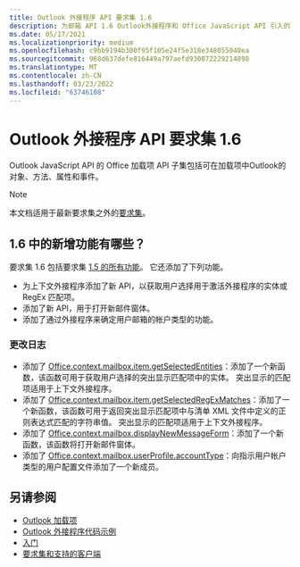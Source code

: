```yaml
---
title: Outlook 外接程序 API 要求集 1.6
description: 为邮箱 API 1.6 Outlook外接程序和 Office JavaScript API 引入的功能和 API。
ms.date: 05/17/2021
ms.localizationpriority: medium
ms.openlocfilehash: c9bb9194b300f95f105e24f5e318e348055040ea
ms.sourcegitcommit: 968d637defe816449a797aefd930872229214898
ms.translationtype: MT
ms.contentlocale: zh-CN
ms.lasthandoff: 03/23/2022
ms.locfileid: "63746108"
---
```

# <a name="outlook-add-in-api-requirement-set-16"></a>Outlook 外接程序 API 要求集 1.6

Outlook JavaScript API 的 Office 加载项 API 子集包括可在加载项中Outlook的对象、方法、属性和事件。

> [!NOTE]
> 本文档适用于最新要求集之外的[要求集](../../requirement-sets/outlook-api-requirement-sets.md)。

## <a name="whats-new-in-16"></a>1.6 中的新增功能有哪些？

要求集 1.6 包括要求集 [1.5 的所有功能](../requirement-set-1.5/outlook-requirement-set-1.5.md)。 它还添加了下列功能。

- 为上下文外接程序添加了新 API，以获取用户选择用于激活外接程序的实体或 RegEx 匹配项。
- 添加了新 API，用于打开新邮件窗体。
- 添加了通过外接程序来确定用户邮箱的帐户类型的功能。

### <a name="change-log"></a>更改日志

- 添加了 [Office.context.mailbox.item.getSelectedEntities](office.context.mailbox.item.md#methods)：添加了一个新函数，该函数可用于获取用户选择的突出显示匹配项中的实体。 突出显示的匹配项适用于上下文外接程序。
- 添加了 [Office.context.mailbox.item.getSelectedRegExMatches](office.context.mailbox.item.md#methods)：添加了一个新函数，该函数可用于返回突出显示匹配项中与清单 XML 文件中定义的正则表达式匹配的字符串值。 突出显示的匹配项适用于上下文外接程序。
- 添加了 [Office.context.mailbox.displayNewMessageForm](office.context.mailbox.md#methods)：添加了一个新函数，该函数将打开新邮件窗体。
- 添加了 [Office.context.mailbox.userProfile.accountType](/javascript/api/outlook/office.userprofile?view=outlook-js-1.6&preserve-view=true#outlook-office-userprofile-accounttype-member)：向指示用户帐户类型的用户配置文件添加了一个新成员。

## <a name="see-also"></a>另请参阅

- [Outlook 加载项](../../../outlook/outlook-add-ins-overview.md)
- [Outlook 外接程序代码示例](https://developer.microsoft.com/outlook/gallery/?filterBy=Outlook,Samples,Add-ins)
- [入门](../../../quickstarts/outlook-quickstart.md)
- [要求集和支持的客户端](../../requirement-sets/outlook-api-requirement-sets.md)
